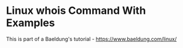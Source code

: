 # Linux whois Command With Examples
This is part of a Baeldung's tutorial - https://www.baeldung.com/linux/
